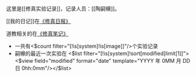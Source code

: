 这里是[[修真实验记录]]，记录人员：[[陶嗣檙]]。

[[我的日记]]在[《修真日报》](https://sicheng.taoooist.org)

道教相关的在[《修真笔记》](https://note.taoooist.org)





* 一共有<$count filter="[!is[system]!is[image]]"/>个实验记录
* 嗣檙的最近一次实验在 <$list filter="[!is[system]!sort[modified]limit[1]]"><$view field="modified" format="date" template="YYYY 年 0MM 月 DD 日 0hh:0mm"/></$list>